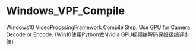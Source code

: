 # Windows_VPF_Compile
Windows10 VideoProcssingFramework Compile Step. Use GPU for Camera Decode or Encode. (Win10使用Python做Nvidia GPU视频编解码保姆级编译步骤）
